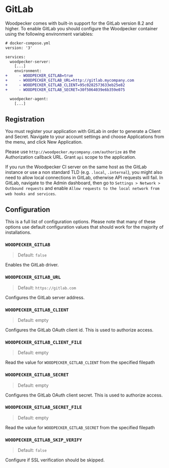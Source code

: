# GitLab

Woodpecker comes with built-in support for the GitLab version 8.2 and higher. To enable GitLab you should configure the Woodpecker container using the following environment variables:

```diff
# docker-compose.yml
version: '3'

services:
  woodpecker-server:
    [...]
    environment:
+     - WOODPECKER_GITLAB=true
+     - WOODPECKER_GITLAB_URL=http://gitlab.mycompany.com
+     - WOODPECKER_GITLAB_CLIENT=95c0282573633eb25e82
+     - WOODPECKER_GITLAB_SECRET=30f5064039e6b359e075

  woodpecker-agent:
    [...]
```

## Registration

You must register your application with GitLab in order to generate a Client and Secret. Navigate to your account settings and choose Applications from the menu, and click New Application.

Please use `http://woodpecker.mycompany.com/authorize` as the Authorization callback URL. Grant `api` scope to the application.

If you run the Woodpecker CI server on the same host as the GitLab instance or use a non standard TLD (e.g. `.local`, `.internal`), you might also need to allow local connections in GitLab, otherwise API requests will fail. In GitLab, navigate to the Admin dashboard, then go to `Settings > Network > Outbound requests` and enable `Allow requests to the local network from web hooks and services`.

## Configuration

This is a full list of configuration options. Please note that many of these options use default configuration values that should work for the majority of installations.

### `WOODPECKER_GITLAB`
> Default: `false`

Enables the GitLab driver.

### `WOODPECKER_GITLAB_URL`
> Default: `https://gitlab.com`

Configures the GitLab server address.

### `WOODPECKER_GITLAB_CLIENT`
> Default: empty

Configures the GitLab OAuth client id. This is used to authorize access.

### `WOODPECKER_GITLAB_CLIENT_FILE`
> Default: empty

Read the value for `WOODPECKER_GITLAB_CLIENT` from the specified filepath

### `WOODPECKER_GITLAB_SECRET`
> Default: empty

Configures the GitLab OAuth client secret. This is used to authorize access.

### `WOODPECKER_GITLAB_SECRET_FILE`
> Default: empty

Read the value for `WOODPECKER_GITLAB_SECRET` from the specified filepath

### `WOODPECKER_GITLAB_SKIP_VERIFY`
> Default: `false`

Configure if SSL verification should be skipped.
